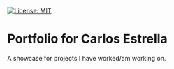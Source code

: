 [![License: MIT](https://img.shields.io/badge/License-MIT-green.svg)](https://opensource.org/licenses/MIT)

# Portfolio for Carlos Estrella

A showcase for projects I have worked/am working on.
